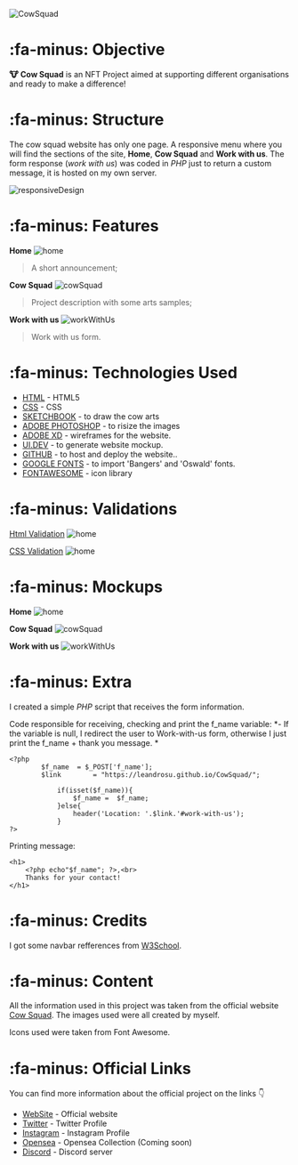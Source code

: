 
![CowSquad](https://cowsquad.xyz/codeInstitute/logoProject.png)

# :fa-minus: Objective

**🐮 Cow Squad** is an NFT Project aimed at supporting different organisations and ready to make a difference!


# :fa-minus: Structure

The cow squad website has only one page. A responsive menu where you will find the sections of the site, **Home**, **Cow Squad** and **Work with us**. The form response (*work with us*) was coded in *PHP* just to return a custom message, it is hosted on my own server.

![responsiveDesign](https://cowsquad.xyz/codeInstitute/responsive_design.jpg)

# :fa-minus: Features
**Home**
![home](https://cowsquad.xyz/codeInstitute/01home.png)

> A short announcement;


**Cow Squad**
![cowSquad](https://cowsquad.xyz/codeInstitute/02cowSquad.jpg)

> Project description with some arts samples;


**Work with us**
![workWithUs](https://cowsquad.xyz/codeInstitute/03workWithUs.png)

> Work with us form.



# :fa-minus: Technologies Used

- [HTML](https://en.wikipedia.org/wiki/HTML5) - HTML5 
- [CSS](https://en.wikipedia.org/wiki/CSS3) - CSS
- [SKETCHBOOK](https://www.sketchbook.com) - to draw the cow arts
- [ADOBE PHOTOSHOP](https://www.adobe.com/ie/products/photoshop.html) - to risize the images
- [ADOBE XD](https://www.adobe.com/products/xd.html) - wireframes for the website.
- [UI.DEV](https://ui.dev/amiresponsive) - to generate website mockup.
- [GITHUB](https://github.com) - to host and deploy the website..
- [GOOGLE FONTS](https://fonts.google.com) - to import  'Bangers' and 'Oswald' fonts.
- [FONTAWESOME](http://fontawesome.com) - icon library


# :fa-minus: Validations
[Html Validation](https://validator.w3.org/)
![home](https://cowsquad.xyz/codeInstitute/htmlValidation.png)

[CSS Validation](https://jigsaw.w3.org/css-validator/)
![home](https://cowsquad.xyz/codeInstitute/cssValidation.png)




# :fa-minus: Mockups
**Home**
![home](https://cowsquad.xyz/codeInstitute/home.jpg)

**Cow Squad**
![cowSquad](https://cowsquad.xyz/codeInstitute/cowSquad.jpg)

**Work with us**
![workWithUs](https://cowsquad.xyz/codeInstitute/workWithUs.jpg)

# :fa-minus: Extra
I created a simple *PHP* script that receives the form information.

Code responsible for receiving, checking and print the f_name variable:
*- If the variable is null, I redirect the user to Work-with-us form, otherwise I just print the f_name + thank you message.
*
   

    <?php
    		$f_name  = $_POST['f_name'];
    		$link        = "https://leandrosu.github.io/CowSquad/";
        
    			if(isset($f_name)){
    				$f_name =  $f_name;
    			}else{
    				header('Location: '.$link.'#work-with-us');
    			}
    ?>


Printing message: 


    <h1>
    	<?php echo"$f_name"; ?>,<br>
        Thanks for your contact!
    </h1>
# :fa-minus: Credits

I got some navbar refferences from [W3School](https://www.w3schools.com/css/).

# :fa-minus: Content

All the information used in this project was taken from the official website [Cow Squad](https://cowsquad.xyz "Cow Squad"). 
The images used were all created by myself.

Icons used were taken from Font Awesome.

# :fa-minus: Official Links
You can find more information about the official project on the links 👇

- [WebSite](https://cowsquad.xyz) - Official website
- [Twitter](https://twitter.com/cowsquad01) - Twitter Profile
- [Instagram](https://www.instagram.com/cowsquad01/) - Instagram Profile
- [Opensea](https://opensea.io/collection/cowsquad) - Opensea Collection (Coming soon)
- [Discord](https://discord.com/invite/usvhkHvCwF) - Discord server
